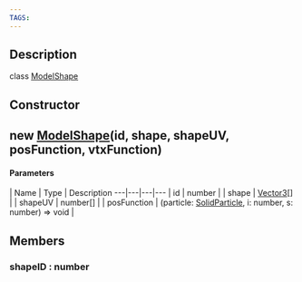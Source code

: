 ```yaml
---
TAGS:
---
```

## Description

class [ModelShape](/classes/2.3/ModelShape)



## Constructor

##  new [ModelShape](/classes/2.3/ModelShape)(id, shape, shapeUV, posFunction, vtxFunction)



#### Parameters
 | Name | Type | Description
---|---|---|---
 | id | number | 
 | shape | [Vector3](/classes/2.3/Vector3)[] | 
 | shapeUV | number[] | 
 | posFunction | (particle: [SolidParticle](/classes/2.3/SolidParticle), i: number, s: number) =&gt; void | 
## Members

### shapeID : number




